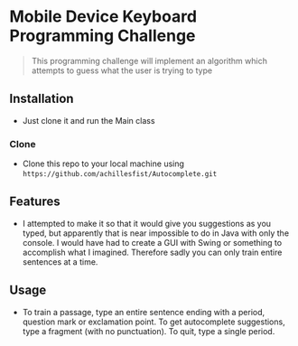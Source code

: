 # Mobile Device Keyboard Programming Challenge

> This programming challenge will implement an algorithm which attempts to guess what the user is trying to type

## Installation

- Just clone it and run the Main class

### Clone

- Clone this repo to your local machine using `https://github.com/achillesfist/Autocomplete.git`

## Features

- I attempted to make it so that it would give you suggestions as you typed, but apparently that is near impossible to do
in Java with only the console. I would have had to create a GUI with Swing or something to accomplish what I imagined.
Therefore sadly you can only train entire sentences at a time.

## Usage

- To train a passage, type an entire sentence ending with a period, question mark or exclamation point.
To get autocomplete suggestions, type a fragment (with no punctuation).
To quit, type a single period.


